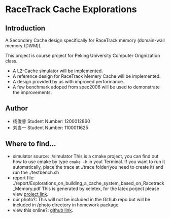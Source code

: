 RaceTrack Cache Explorations
============================

## Introduction

A Secondary Cache design specifically for RaceTrack memory (domain-wall memory (DWM)).

This project is course project for Peking University Computer Orignization class.

* A L2-Cache simulator will be implemented.
* A reference design for RaceTrack Memery Cache will be implemented.
* A design provided by us with improved performance.
* A few benchmark adoped from spec2006 will be used to demonstrate the improvements.

## Author

* 杨俊睿 Student Number: 1200012860
* 刘当一 Student Number: 1100011625

## Where to find...

* simulator source: ./simulator
This is a cmake project, you can find out how to use cmake by type `cmake -h` in yout Terminal.
If you want to run it automatically, place the trace at ./trace folder(you need to create it) and run the ./testbench.sh
* report file: ./report/Explorations_on_building_a_cache_system_based_on_Racetrack_Memory.pdf
This is generated by xeletex, for the latex porject please view [project link](https://www.sharelatex.com/project/54c64de50231378d4def24ef).
* our photo?: This will not be included in the Github repo but will be included in /photo directory in homework package.
* view this online?: [github link](https://github.com/comorg-group/RM-Explorations/).
